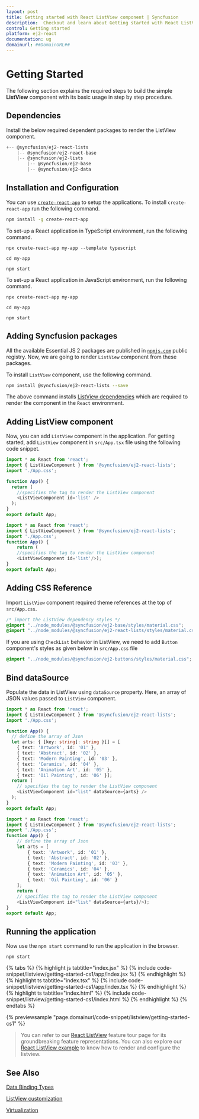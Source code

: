 ```yaml
---
layout: post
title: Getting started with React ListView component | Syncfusion
description:  Checkout and learn about Getting started with React ListView component of Syncfusion Essential JS 2 and more details.
control: Getting started 
platform: ej2-react
documentation: ug
domainurl: ##DomainURL##
---
```


# Getting Started

The following section explains the required steps to build the simple **ListView** component with its basic usage in step by step procedure.

## Dependencies

Install the below required dependent packages to render the ListView component.

```javascript
+-- @syncfusion/ej2-react-lists
    |-- @syncfusion/ej2-react-base
    |-- @syncfusion/ej2-lists
        |-- @syncfusion/ej2-base
        |-- @syncfusion/ej2-data
```

## Installation and Configuration

You can use [`create-react-app`](https://github.com/facebook/create-react-app) to setup the applications. To install `create-react-app` run the following command.

```bash
npm install -g create-react-app
```

To set-up a React application in TypeScript environment, run the following command.

```
npx create-react-app my-app --template typescript

cd my-app

npm start
```

To set-up a React application in JavaScript environment, run the following command.

```
npx create-react-app my-app

cd my-app

npm start
```

## Adding Syncfusion packages

All the available Essential JS 2 packages are published in [`npmjs.com`](https://www.npmjs.com/~syncfusionorg) public registry. Now, we are going to render
`ListView` component from these packages.

To install `ListView` component, use the following command.

```bash
npm install @syncfusion/ej2-react-lists --save
```

The above command installs [ListView dependencies](#dependencies) which are required to render the component in the `React` environment.

## Adding ListView component

Now, you can add `ListView` component in the application. For getting started, add `ListView` component in `src/App.tsx` file using the following code snippet.



```ts
import * as React from 'react';
import { ListViewComponent } from '@syncfusion/ej2-react-lists';
import './App.css';

function App() {
  return (
    //specifies the tag to render the ListView component
    <ListViewComponent id='list' />
  );
}
export default App;
```

```ts
import * as React from 'react';
import { ListViewComponent } from '@syncfusion/ej2-react-lists';
import './App.css';
function App() {
    return (
    //specifies the tag to render the ListView component
    <ListViewComponent id='list'/>);
}
export default App;
```

## Adding CSS Reference

Import `ListView` component required theme references at the top of `src/App.css`.

```css
/* import the ListView dependency styles */
@import "../node_modules/@syncfusion/ej2-base/styles/material.css";
@import "../node_modules/@syncfusion/ej2-react-lists/styles/material.css";
```

If you are using `CheckList` behavior in ListView, we need to add `Button` component's styles as given below in `src/App.css` file

```css
@import "../node_modules/@syncfusion/ej2-buttons/styles/material.css";
```

## Bind dataSource

Populate the data in ListView using `dataSource` property. Here, an array of JSON values passed to `ListView` component.



```ts
import * as React from 'react';
import { ListViewComponent } from '@syncfusion/ej2-react-lists';
import './App.css';

function App() {
  // define the array of Json
  let arts: { [key: string]: string }[] = [
    { text: 'Artwork', id: '01' },
    { text: 'Abstract', id: '02' },
    { text: 'Modern Painting', id: '03' },
    { text: 'Ceramics', id: '04' },
    { text: 'Animation Art', id: '05' },
    { text: 'Oil Painting', id: '06' }];
  return (
    // specifies the tag to render the ListView component
    <ListViewComponent id="list" dataSource={arts} />
  );
}
export default App;

```

```ts
import * as React from 'react';
import { ListViewComponent } from '@syncfusion/ej2-react-lists';
import './App.css';
function App() {
    // define the array of Json
    let arts = [
        { text: 'Artwork', id: '01' },
        { text: 'Abstract', id: '02' },
        { text: 'Modern Painting', id: '03' },
        { text: 'Ceramics', id: '04' },
        { text: 'Animation Art', id: '05' },
        { text: 'Oil Painting', id: '06' }
    ];
    return (
    // specifies the tag to render the ListView component
    <ListViewComponent id="list" dataSource={arts}/>);
}
export default App;
```

## Running the application

Now use the `npm start` command to run the application in the browser.

```
npm start
```

{% tabs %}
{% highlight js tabtitle="index.jsx" %}
{% include code-snippet/listview/getting-started-cs1/app/index.jsx %}
{% endhighlight %}
{% highlight ts tabtitle="index.tsx" %}
{% include code-snippet/listview/getting-started-cs1/app/index.tsx %}
{% endhighlight %}
{% highlight ts tabtitle="index.html" %}
{% include code-snippet/listview/getting-started-cs1/index.html %}
{% endhighlight %}
{% endtabs %}

 {% previewsample "page.domainurl/code-snippet/listview/getting-started-cs1" %}

> You can refer to our [React ListView](https://www.syncfusion.com/react-components/react-listview) feature tour page for its groundbreaking feature representations. You can also explore our [React ListView example](https://ej2.syncfusion.com/react/demos/#/material/listview/default) to know how to render and configure the listview.

## See Also

[Data Binding Types](./data-binding)

[ListView customization](./customizing-templates)

[Virtualization](./virtualization)

